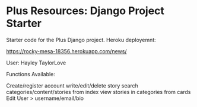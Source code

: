 # Plus Resources: Django Project Starter

Starter code for the Plus Django project.
Heroku deployemnt:

https://rocky-mesa-18356.herokuapp.com/news/

User:
Hayley
TaylorLove

Functions Available:

Create/register account
write/edit/delete story
search categories/content/stories from index
view stories in categories from cards
Edit User > username/email/bio
